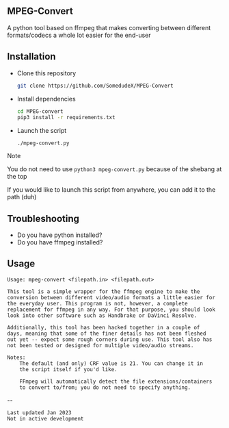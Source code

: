 ## MPEG-Convert
A python tool based on ffmpeg that makes converting between different formats/codecs a whole lot easier for the end-user

## Installation
* Clone this repository
  ```bash
  git clone https://github.com/SomedudeX/MPEG-Convert
  ```
* Install dependencies
  ```bash
  cd MPEG-convert
  pip3 install -r requirements.txt
  ```
* Launch the script
  ```
  ./mpeg-convert.py
  ```
> [!NOTE]
> You do not need to use `python3 mpeg-convert.py` because of the shebang at the top

If you would like to launch this script from anywhere, you can add it to the path (duh)

## Troubleshooting

* Do you have python installed?
* Do you have ffmpeg installed?

## Usage
```
Usage: mpeg-convert <filepath.in> <filepath.out>

This tool is a simple wrapper for the ffmpeg engine to make the
conversion between different video/audio formats a little easier for
the everyday user. This program is not, however, a complete
replacement for ffmpeg in any way. For that purpose, you should look
look into other software such as Handbrake or DaVinci Resolve.

Additionally, this tool has been hacked together in a couple of
days, meaning that some of the finer details has not been fleshed
out yet -- expect some rough corners during use. This tool also has
not been tested or designed for multiple video/audio streams.

Notes:
    The default (and only) CRF value is 21. You can change it in
    the script itself if you'd like.

    FFmpeg will automatically detect the file extensions/containers
    to convert to/from; you do not need to specify anything.
```
--
```
Last updated Jan 2023
Not in active development
```
